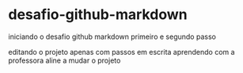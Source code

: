 # desafio-github-markdown
iniciando o desafio github markdown 
primeiro e segundo passo 

editando o projeto apenas com passos em escrita
aprendendo com a professora aline a mudar o projeto